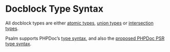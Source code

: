 # Docblock Type Syntax

All docblock types are either [atomic types](atomic_types.md), [union types](union_types.md) or [intersection types](intersection_types.md).

Psalm supports PHPDoc’s [type syntax](https://docs.phpdoc.org/guides/types.html), and also the [proposed PHPDoc PSR type syntax](https://github.com/php-fig/fig-standards/blob/master/proposed/phpdoc.md#appendix-a-types).
